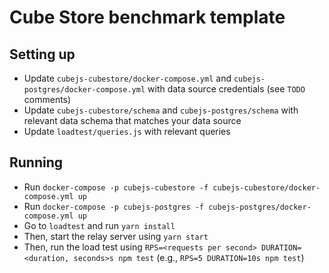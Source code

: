 # Cube Store benchmark template

## Setting up

* Update `cubejs-cubestore/docker-compose.yml` and `cubejs-postgres/docker-compose.yml` with data source credentials (see `TODO` comments)
* Update `cubejs-cubestore/schema` and `cubejs-postgres/schema` with relevant data schema that matches your data source
* Update `loadtest/queries.js` with relevant queries

## Running

* Run `docker-compose -p cubejs-cubestore -f cubejs-cubestore/docker-compose.yml up`
* Run `docker-compose -p cubejs-postgres -f cubejs-postgres/docker-compose.yml up`
* Go to `loadtest` and run `yarn install`
* Then, start the relay server using `yarn start`
* Then, run the load test using `RPS=<requests per second> DURATION=<duration, seconds>s npm test` (e.g., `RPS=5 DURATION=10s npm test`)
